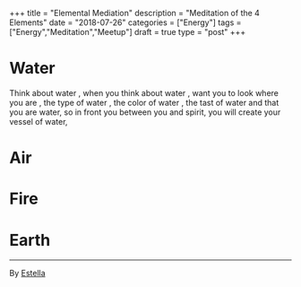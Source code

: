 +++
title = "Elemental Mediation"
description = "Meditation of the 4 Elements"
date = "2018-07-26"
categories = ["Energy"]
tags = ["Energy","Meditation","Meetup"]
draft = true
type = "post"
+++

# Water
Think about water , when you think about water , want you to look where you are , the type of water , the color of water , the tast of water and that you are water, so in front you between you and spirit, you will create your vessel of water, 

# Air

# Fire

# Earth


---

By
[Estella](http://pseudophysical.com/contributor/estella-sugawara-adams/)
